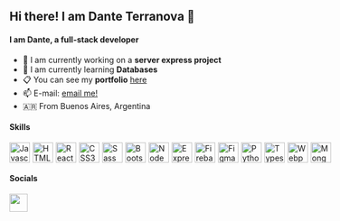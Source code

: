 ## Hi there! I am Dante Terranova 👋
#### I am Dante, a full-stack developer

- 🔭 I am currently working on a **server express project**
- 🌱 I am currently learning **Databases**
- :clipboard: You can see my **portfolio** <a href="https://dante-terranova.vercel.app/" target="_blank">here</a>
- 📫 E-mail: <a href="mailto:dante_jterranova463@hotmail.com" target="_blank">email me!</a>
- :argentina: From Buenos Aires, Argentina

#### Skills
<div style="display: flex;">
	<img src="https://raw.githubusercontent.com/danielcranney/readme-generator/main/public/icons/skills/javascript-colored.svg" alt="Javascript" style="max-width: 100%; margin-right: 5px;" width="36" height="36">
	<img src="https://raw.githubusercontent.com/danielcranney/readme-generator/main/public/icons/skills/html5-colored.svg" alt="HTML5" style="max-width: 100%; margin-right: 5px;" width="36" height="36">
	<img src="https://raw.githubusercontent.com/danielcranney/readme-generator/main/public/icons/skills/react-colored.svg" alt="React" style="max-width: 100%; margin-right: 5px;" width="36" height="36">
	<img src="https://raw.githubusercontent.com/danielcranney/readme-generator/main/public/icons/skills/css3-colored.svg" alt="CSS3" style="max-width: 100%; margin-right: 5px;" width="36" height="36">
	<img src="https://raw.githubusercontent.com/danielcranney/readme-generator/main/public/icons/skills/sass-colored.svg" alt="Sass" style="max-width: 100%; margin-right: 5px;" width="36" height="36">
	<img src="https://raw.githubusercontent.com/danielcranney/readme-generator/main/public/icons/skills/bootstrap-colored.svg" alt="Bootstrap" style="max-width: 100%; margin-right: 5px;" width="36" height="36">
	<img src="https://raw.githubusercontent.com/danielcranney/readme-generator/main/public/icons/skills/nodejs-colored.svg" alt="NodeJS" style="max-width: 100%; margin-right: 5px;" width="36" height="36">
	<img src="https://raw.githubusercontent.com/danielcranney/readme-generator/main/public/icons/skills/express-colored-dark.svg" alt="Express" style="max-width: 100%; margin-right: 5px;" width="36" height="36">
	<img src="https://raw.githubusercontent.com/danielcranney/readme-generator/main/public/icons/skills/firebase-colored.svg" alt="Firebase" style="max-width: 100%; margin-right: 5px;" width="36" height="36">
	<img src="https://raw.githubusercontent.com/danielcranney/readme-generator/main/public/icons/skills/figma-colored.svg" alt="Figma" style="max-width: 100%; margin-right: 5px;" width="36" height="36">
	<img src="https://raw.githubusercontent.com/danielcranney/readme-generator/main/public/icons/skills/python-colored.svg" alt="Python" style="max-width: 100%; margin-right: 5px;" width="36" height="36">
	<img src="https://raw.githubusercontent.com/danielcranney/readme-generator/main/public/icons/skills/typescript-colored.svg" alt="Typescript" style="max-width: 100%; margin-right: 5px;" width="36" height="36">
	<img src="https://raw.githubusercontent.com/danielcranney/readme-generator/main/public/icons/skills/webpack-colored.svg" alt="Webpack" style="max-width: 100%; margin-right: 5px;" width="36" height="36">
	<img src="https://raw.githubusercontent.com/danielcranney/readme-generator/main/public/icons/skills/mongodb-colored.svg" alt="MongoDB" style="max-width: 100%;" width="36" height="36">
</div>

#### Socials
<a href="https://www.linkedin.com/in/dante-terranova-2383361a4/" target="_blank"><img src="https://raw.githubusercontent.com/danielcranney/readme-generator/main/public/icons/socials/linkedin.svg" style="max-width: 100%;" width="32" height="32"></a>

